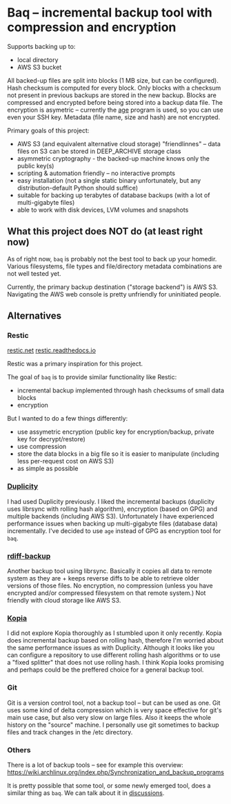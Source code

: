 Baq – incremental backup tool with compression and encryption
=============================================================

Supports backing up to:

- local directory
- AWS S3 bucket

All backed-up files are split into blocks (1 MB size, but can be configured).
Hash checksum is computed for every block.
Only blocks with a checksum not present in previous backups are stored in the new backup.
Blocks are compressed and encrypted before being stored into a backup data file.
The encryption is asymetric – currently the [age](https://age-encryption.org/) program is used, so you can use even your SSH key.
Metadata (file name, size and hash) are not encrypted.

Primary goals of this project:

- AWS S3 (and equivalent alternative cloud storage) "friendlinnes" – data files on S3 can be stored in DEEP_ARCHIVE storage class
- asymmetric cryptography - the backed-up machine knows only the public key(s)
- scripting & automation friendly – no interactive prompts
- easy installation (not a single static binary unfortunately, but any distribution-default Python should suffice)
- suitable for backing up terabytes of database backups (with a lot of multi-gigabyte files)
- able to work with disk devices, LVM volumes and snapshots


What this project does NOT do (at least right now)
--------------------------------------------------

As of right now, `baq` is probably not the best tool to back up your homedir.
Various filesystems, file types and file/directory metadata combinations are not well tested yet.

Currently, the primary backup destination ("storage backend") is AWS S3.
Navigating the AWS web console is pretty unfriendly for uninitiated people.


Alternatives
------------

### Restic

[restic.net](https://restic.net/)
[restic.readthedocs.io](https://restic.readthedocs.io/)

Restic was a primary inspiration for this project.

The goal of `baq` is to provide similar functionality like Restic:

- incremental backup implemented through hash checksums of small data blocks
- encryption

But I wanted to do a few things differently:

- use assymetric encryption (public key for encryption/backup, private key for decrypt/restore)
- use compression
- store the data blocks in a big file so it is easier to manipulate (including less per-request cost on AWS S3)
- as simple as possible


### [Duplicity](http://duplicity.nongnu.org/)

I had used Duplicity previously.
I liked the incremental backups (duplicity uses librsync with rolling hash algorithm), encryption (based on GPG) and multiple backends (including AWS S3).
Unfortunately I have experienced performance issues when backing up multi-gigabyte files (database data) incrementally.
I've decided to use `age` instead of GPG as encryption tool for `baq`.


### [rdiff-backup](https://rdiff-backup.net/)

Another backup tool using librsync.
Basically it copies all data to remote system as they are + keeps reverse diffs to be able to retrieve older versions of those files.
No encryption, no compression (unless you have encrypted and/or compressed filesystem on that remote system.)
Not friendly with cloud storage like AWS S3.


### [Kopia](https://kopia.io/)

I did not explore Kopia thoroughly as I stumbled upon it only recently.
Kopia does incremental backup based on rolling hash, therefore I'm worried about the same performance issues as with Duplicity.
Although it looks like you can configure a repository to use different rolling hash algorithms or to use a "fixed splitter" that does not use rolling hash.
I think Kopia looks promising and perhaps could be the preffered choice for a general backup tool.


### Git

Git is a version control tool, not a backup tool – but can be used as one.
Git uses some kind of delta compression which is very space effective for git's main use case, but also very slow on large files.
Also it keeps the whole history on the "source" machine.
I personally use git sometimes to backup files and track changes in the /etc directory.


### Others

There is a lot of backup tools – see for example this overview: https://wiki.archlinux.org/index.php/Synchronization_and_backup_programs

It is pretty possible that some tool, or some newly emerged tool, does a similar thing as `baq`.
We can talk about it in [discussions](https://github.com/messa/baq/discussions).
